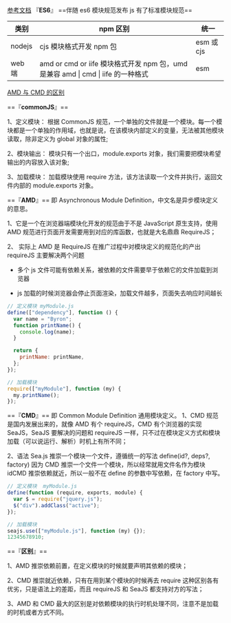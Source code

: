 [参考文档](https://juejin.cn/post/7302624942046134312)
『**ES6**』 ==伴随 es6 模块规范发布 js 有了标准模块规范==

| 类别   | npm 区别                                                                         | 统一       |
| ------ | -------------------------------------------------------------------------------- | ---------- |
| nodejs | cjs 模块格式开发 npm 包                                                          | esm 或 cjs |
| web 端 | amd or cmd or iife 模块格式开发 npm 包，umd 是兼容 amd \| cmd \| iife 的一种格式 | esm        |

[AMD 与 CMD 的区别](https://juejin.cn/post/6844903541853650951)

==『**commonJS**』==

1、定义模块： 根据 CommonJS 规范，一个单独的文件就是一个模块。每一个模块都是一个单独的作用域，也就是说，在该模块内部定义的变量，无法被其他模块读取，除非定义为 global 对象的属性;

2、模块输出： 模块只有一个出口，module.exports 对象，我们需要把模块希望输出的内容放入该对象;

3、加载模块： 加载模块使用 require 方法，该方法读取一个文件并执行，返回文件内部的 module.exports 对象。

==『**AMD**』== 即 Asynchronous Module Definition，中文名是异步模块定义的意思。

1、它是一个在浏览器端模块化开发的规范由于不是 JavaScript 原生支持，使用 AMD 规范进行页面开发需要用到对应的库函数，也就是大名鼎鼎 RequireJS；

2、 实际上 AMD 是 RequireJS 在推广过程中对模块定义的规范化的产出 requireJS 主要解决两个问题

- 多个 js 文件可能有依赖关系，被依赖的文件需要早于依赖它的文件加载到浏览器

- js 加载的时候浏览器会停止页面渲染，加载文件越多，页面失去响应时间越长

```js
// 定义模块 myModule.js
define(["dependency"], function () {
  var name = "Byron";
  function printName() {
    console.log(name);
  }

  return {
    printName: printName,
  };
});

// 加载模块
require(["myModule"], function (my) {
  my.printName();
});
```

==『**CMD**』== 即 Common Module Definition 通用模块定义。
1、CMD 规范是国内发展出来的，就像 AMD 有个 requireJS，CMD 有个浏览器的实现 SeaJS，SeaJS 要解决的问题和 requireJS 一样，只不过在模块定义方式和模块加载（可以说运行、解析）时机上有所不同；

2、语法 Sea.js 推崇一个模块一个文件，遵循统一的写法 define(id?, deps?, factory) 因为 CMD 推崇一个文件一个模块，所以经常就用文件名作为模块 idCMD 推崇依赖就近，所以一般不在 define 的参数中写依赖，在 factory 中写。

```js
// 定义模块  myModule.js
define(function (require, exports, module) {
  var $ = require("jquery.js");
  $("div").addClass("active");
});

// 加载模块
seajs.use(["myModule.js"], function (my) {});
12345678910;
```

==『**区别**』==

1、AMD 推崇依赖前置，在定义模块的时候就要声明其依赖的模块；

2、CMD 推崇就近依赖，只有在用到某个模块的时候再去 require 这种区别各有优劣，只是语法上的差距，而且 requireJS 和 SeaJS 都支持对方的写法；

3、AMD 和 CMD 最大的区别是对依赖模块的执行时机处理不同，注意不是加载的时机或者方式不同。


